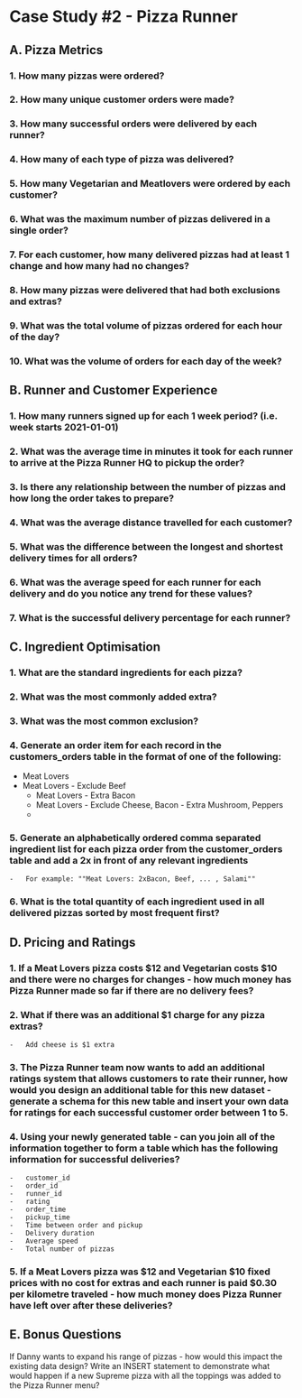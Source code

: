 # Case Study #2 - Pizza Runner

## A. Pizza Metrics

### 1.  How many pizzas were ordered?
### 2.  How many unique customer orders were made?
### 3.  How many successful orders were delivered by each runner?
### 4.  How many of each type of pizza was delivered?
### 5.  How many Vegetarian and Meatlovers were ordered by each customer?
### 6.  What was the maximum number of pizzas delivered in a single order?
### 7.  For each customer, how many delivered pizzas had at least 1 change and how many had no changes?
### 8.  How many pizzas were delivered that had both exclusions and extras?
### 9.  What was the total volume of pizzas ordered for each hour of the day?
### 10. What was the volume of orders for each day of the week?

## B. Runner and Customer Experience

### 1.  How many runners signed up for each 1 week period? (i.e. week starts 2021-01-01)
### 2.  What was the average time in minutes it took for each runner to arrive at the Pizza Runner HQ to pickup the order?
### 3.  Is there any relationship between the number of pizzas and how long the order takes to prepare?
### 4.  What was the average distance travelled for each customer?
### 5.  What was the difference between the longest and shortest delivery times for all orders?
### 6.  What was the average speed for each runner for each delivery and do you notice any trend for these values?
### 7.  What is the successful delivery percentage for each runner?

## C. Ingredient Optimisation

### 1.  What are the standard ingredients for each pizza?
### 2.  What was the most commonly added extra?
### 3.  What was the most common exclusion?
### 4.  Generate an order item for each record in the customers_orders table in the format of one of the following:
  - Meat Lovers
  - Meat Lovers - Exclude Beef
	-	Meat Lovers - Extra Bacon
	-	Meat Lovers - Exclude Cheese, Bacon - Extra Mushroom, Peppers
	-	
### 5.	Generate an alphabetically ordered comma separated ingredient list for each pizza order from the customer_orders table and add a 2x in front of any relevant ingredients

	-	For example: ""Meat Lovers: 2xBacon, Beef, ... , Salami""
	
### 6.	What is the total quantity of each ingredient used in all delivered pizzas sorted by most frequent first?

## D. Pricing and Ratings

### 1.	If a Meat Lovers pizza costs $12 and Vegetarian costs $10 and there were no charges for changes - how much money has Pizza Runner made so far if there are no delivery fees?
### 2.	What if there was an additional $1 charge for any pizza extras?
	-	Add cheese is $1 extra
### 3.	The Pizza Runner team now wants to add an additional ratings system that allows customers to rate their runner, how would you design an additional table for this new dataset - generate a schema for this new table and insert your own data for ratings for each successful customer order between 1 to 5.
### 4.	Using your newly generated table - can you join all of the information together to form a table which has the following information for successful deliveries?
	-	customer_id
	-	order_id
	-	runner_id
	-	rating
	-	order_time
	-	pickup_time
	-	Time between order and pickup
	-	Delivery duration
	-	Average speed
	-	Total number of pizzas
### 5.	If a Meat Lovers pizza was $12 and Vegetarian $10 fixed prices with no cost for extras and each runner is paid $0.30 per kilometre traveled - how much money does Pizza Runner have left over after these deliveries?

## E. Bonus Questions

If Danny wants to expand his range of pizzas - how would this impact the existing data design? Write an INSERT statement to demonstrate what would happen if a new Supreme pizza with all the toppings was added to the Pizza Runner menu?

